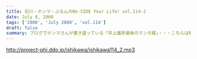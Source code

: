```yaml
---
title: 石川・ホンマ・ぶるんのBe-SIDE Your Life! vol.114-2
date: July 8, 2008
tags: ['2008', 'July 2008', 'vol.114']
draft: false
summary: ブログでホンマさんが書き盛っている「井上雄彦最後のマンガ展」・・・こちらは私、NAMAEが『これを見ずして井上雄彦は語れないっすよ〜』と、けしかけたシロモノで、結局、三日間かけてやっと入場できたようですね。ちなみに私は、３時間並ぶ…という大人びた行動をしました。ビーサイ本編では語ることができないのでせめてここでも…NAMAE
---
```


http://project-phi.ddo.jp/ishikawa/ishikawa114_2.mp3